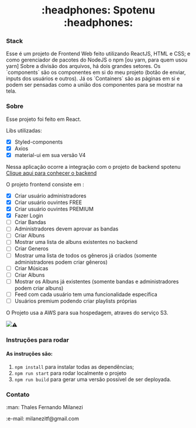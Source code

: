<h1 align="center">:headphones:   Spotenu   :headphones:</h1>

<h3>Stack</h3>
<p>Esse é um projeto de Frontend Web feito utilizando ReactJS, HTML e CSS; 
e como gerenciador de pacotes do NodeJS o npm [ou yarn, para quem usou yarn]
Sobre a divisão dos arquivos, há dois grandes setores. Os `components` são 
os componentes em si do meu projeto (botão de enviar, 
inputs dos usuários e outros). Já os `Containers` são as páginas em si e 
podem ser pensadas como a união dos componentes para se mostrar na tela. </p>

<h3>Sobre</h3>
<p>Esse projeto foi feito em React.</p>
<p>Libs utilizadas:</p>

- [X] Styled-components
- [X] Axios
- [X] material-ui em sua versão V4

<p>Nessa aplicação ocorre a integração com o projeto de backend spotenu <a href="https://github.com/ThalesMilanezi/Spotenu-Backend">Clique aqui para conhecer o backend</a></p>
<p>O projeto frontend consiste em :</p>

- [X] Criar usuário administradores
- [X] Criar usuário ouvintes FREE
- [X] Criar usuário ouvintes PREMIUM
- [X] Fazer Login
- [ ] Criar Bandas
- [ ] Administradores devem aprovar as bandas
- [ ] Criar Albuns
- [ ] Mostrar uma lista de albuns existentes no backend
- [ ] Criar Generos
- [ ] Mostrar uma lista de todos os gêneros já criados (somente administradores podem criar gêneros)
- [ ] Criar Músicas
- [ ] Criar Albuns
- [ ] Mostrar os Albuns já existentes (somente bandas e administradores podem criar albuns)
- [ ] Feed com cada usuário tem uma funcionalidade específica
- [ ] Usuários premium podendo criar playlists próprias

<p>
O Projeto usa a AWS para sua hospedagem, atraves do serviço S3.
</p>

<img src="https://img.shields.io/badge/status-em%20desenvolvimento-orange"/>:warning:

<h3>Instruções para rodar</h3>
<h4>As instruções são:</h4>

1. `npm install` para instalar todas as dependências;
2. `npm run start` para rodar localmente o projeto
3. `npm run build` para gerar uma versão possível de ser deployada.

<h3>Contato</h3>
<p>:man: Thales Fernando Milanezi</p>
<p>:e-mail: milanezitf@gmail.com</p>
